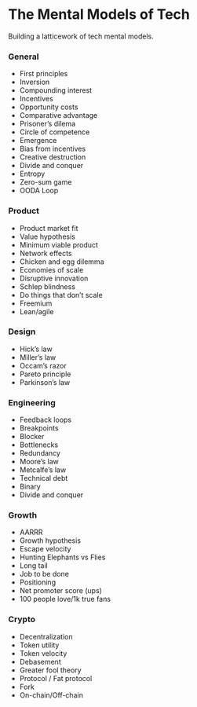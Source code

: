 # The Mental Models of Tech
Building a latticework of tech mental models.

### General
* First principles
* Inversion
* Compounding interest 
* Incentives
* Opportunity costs 
* Comparative advantage 
* Prisoner’s dilema 
* Circle of competence 
* Emergence
* Bias from incentives 
* Creative destruction
* Divide and conquer
* Entropy 
* Zero-sum game
* OODA Loop 
### Product 
* Product market fit
* Value hypothesis 
* Minimum viable product 
* Network effects
* Chicken and egg dilemma 
* Economies of scale
* Disruptive innovation
* Schlep blindness 
* Do things that don’t scale 
* Freemium
* Lean/agile
### Design
* Hick’s law
* Miller’s law
* Occam’s razor
* Pareto principle
* Parkinson’s law
### Engineering 
* Feedback loops
* Breakpoints
* Blocker
* Bottlenecks
* Redundancy 
* Moore’s law
* Metcalfe’s law
* Technical debt 
* Binary 
* Divide and conquer 
### Growth
* AARRR
* Growth hypothesis 
* Escape velocity
* Hunting Elephants vs Flies
* Long tail 
* Job to be done
* Positioning 
* Net promoter score (ups)
* 100 people love/1k true fans
### Crypto
* Decentralization 
* Token utility 
* Token velocity 
* Debasement
* Greater fool theory
* Protocol / Fat protocol 
* Fork
* On-chain/Off-chain